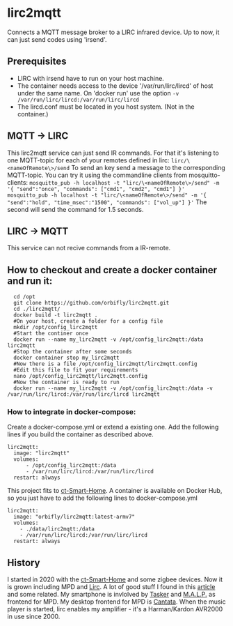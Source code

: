 # lirc2mqtt
Connects a MQTT message broker to a LIRC infrared device.
Up to now, it can just send codes using 'irsend'.

## Prerequisites ##
* LIRC with irsend have to run on your host machine.
* The container needs access to the device '/var/run/lirc/lircd' of host under the same name. On 'docker run' use the option `-v /var/run/lirc/lircd:/var/run/lirc/lircd`
* The lircd.conf must be located in you host system. (Not in the container.)

## MQTT -> LIRC ##
This lirc2mqtt service can just send IR commands. For that it's listening to one MQTT-topic for each of your remotes defined in lirc:
`lirc/\<nameOfRemote\>/send`
To send an key send a message to the corresponding MQTT-topic. You can try it using the commandline clients from mosquitto-clients:
`mosquitto_pub -h localhost -t "lirc/\<nameOfRemote\>/send" -m '{ "send":"once", "commands": ["cmd1", "cmd2", "cmd1"] }'`
`mosquitto_pub -h localhost -t "lirc/\<nameOfRemote\>/send" -m '{ "send":"hold", "time_msec":"1500", "commands": ["vol_up"] }'`
The second will send the command for 1.5 seconds.

## LIRC -> MQTT ##
This service can not recive commands from a IR-remote.

## How to checkout and create a docker container and run it: ##
      cd /opt
      git clone https://github.com/orbifly/lirc2mqtt.git
      cd ./lirc2mqtt/
      docker build -t lirc2mqtt .
      #On your host, create a folder for a config file
      mkdir /opt/config_lirc2mqtt
      #Start the continer once 
      docker run --name my_lirc2mqtt -v /opt/config_lirc2mqtt:/data lirc2mqtt
      #Stop the container after some seconds
      docker container stop my_lirc2mqtt
      #Now there is a file /opt/config_lirc2mqtt/lirc2mqtt.config
      #Edit this file to fit your requirements
      nano /opt/config_lirc2mqtt/lirc2mqtt.config
      #Now the container is ready to run
      docker run --name my_lirc2mqtt -v /opt/config_lirc2mqtt:/data -v /var/run/lirc/lircd:/var/run/lirc/lircd lirc2mqtt
      
### How to integrate in docker-compose: ###
Create a docker-compose.yml or extend a existing one. Add the following lines if you build the container as described above.

    lirc2mqtt:
      image: "lirc2mqtt"
      volumes:
          - /opt/config_lirc2mqtt:/data
          - /var/run/lirc/lircd:/var/run/lirc/lircd
      restart: always

This project fits to [ct-Smart-Home](https://github.com/ct-Open-Source/ct-Smart-Home). A container is available on Docker Hub, so you just have to add the following lines to docker-compose.yml

    lirc2mqtt:
      image: "orbifly/lirc2mqtt:latest-armv7"
      volumes:
        - ./data/lirc2mqtt:/data
        - /var/run/lirc/lircd:/var/run/lirc/lircd
      restart: always

## History ##
I started in 2020 with the [ct-Smart-Home](https://github.com/ct-Open-Source/ct-Smart-Home) and some zigbee devices. Now it is grown including MPD and [Lirc](https://www.lirc.org/). A lot of good stuff I found in this [article](https://www.heise.de/ct/artikel/c-t-Smart-Home-4249476.html) and some related. My smartphone is invlolved by [Tasker](https://play.google.com/store/apps/details?id=net.dinglisch.android.taskerm&hl=de&gl=US) and [M.A.L.P.](https://play.google.com/store/apps/details?id=org.gateshipone.malp&hl=de&gl=US) as frontend for MPD. My desktop frontend for MPD is [Cantata](https://linuxreviews.org/Cantata). When the music player is started, lirc enables my amplifier - it's a Harman/Kardon AVR2000 in use since 2000.
